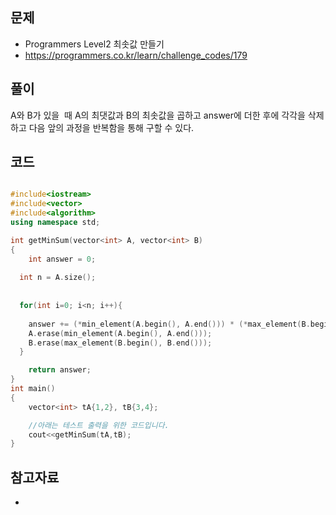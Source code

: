 ## 문제

- Programmers Level2 최솟값 만들기
- https://programmers.co.kr/learn/challenge_codes/179

## 풀이

A와 B가 있을  때 A의 최댓값과 B의 최솟값을 곱하고 answer에 더한 후에 각각을 삭제하고 다음 앞의 과정을 반복함을 통해 구할 수 있다.

## 코드

```cpp

#include<iostream>
#include<vector>
#include<algorithm>
using namespace std;

int getMinSum(vector<int> A, vector<int> B)
{
	int answer = 0;
  
  int n = A.size();
  
  
  for(int i=0; i<n; i++){
  
    answer += (*min_element(A.begin(), A.end())) * (*max_element(B.begin(), B.end()));
  	A.erase(min_element(A.begin(), A.end()));
    B.erase(max_element(B.begin(), B.end()));
  }

	return answer;
}
int main()
{
	vector<int> tA{1,2}, tB{3,4};

	//아래는 테스트 출력을 위한 코드입니다.
	cout<<getMinSum(tA,tB);
}

```

## 참고자료
- 
